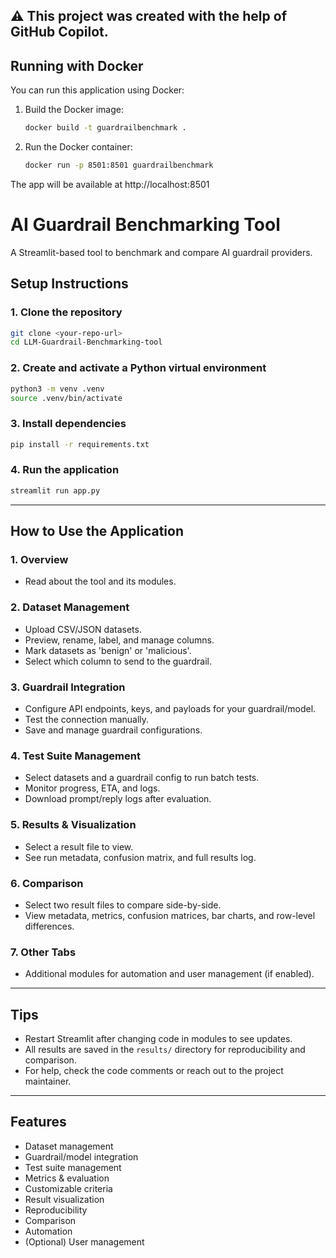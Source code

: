 
## ⚠️ **This project was created with the help of GitHub Copilot.**

## Running with Docker

You can run this application using Docker:

1. Build the Docker image:

	```bash
	docker build -t guardrailbenchmark .
	```

2. Run the Docker container:

	```bash
	docker run -p 8501:8501 guardrailbenchmark
	```

The app will be available at http://localhost:8501
# AI Guardrail Benchmarking Tool


A Streamlit-based tool to benchmark and compare AI guardrail providers.

## Setup Instructions

### 1. Clone the repository
```bash
git clone <your-repo-url>
cd LLM-Guardrail-Benchmarking-tool
```

### 2. Create and activate a Python virtual environment
```bash
python3 -m venv .venv
source .venv/bin/activate
```

### 3. Install dependencies
```bash
pip install -r requirements.txt
```

### 4. Run the application
```bash
streamlit run app.py
```

---

## How to Use the Application

### 1. Overview
- Read about the tool and its modules.

### 2. Dataset Management
- Upload CSV/JSON datasets.
- Preview, rename, label, and manage columns.
- Mark datasets as 'benign' or 'malicious'.
- Select which column to send to the guardrail.

### 3. Guardrail Integration
- Configure API endpoints, keys, and payloads for your guardrail/model.
- Test the connection manually.
- Save and manage guardrail configurations.

### 4. Test Suite Management
- Select datasets and a guardrail config to run batch tests.
- Monitor progress, ETA, and logs.
- Download prompt/reply logs after evaluation.

### 5. Results & Visualization
- Select a result file to view.
- See run metadata, confusion matrix, and full results log.

### 6. Comparison
- Select two result files to compare side-by-side.
- View metadata, metrics, confusion matrices, bar charts, and row-level differences.

### 7. Other Tabs
- Additional modules for automation and user management (if enabled).

---

## Tips
- Restart Streamlit after changing code in modules to see updates.
- All results are saved in the `results/` directory for reproducibility and comparison.
- For help, check the code comments or reach out to the project maintainer.

---

## Features
- Dataset management
- Guardrail/model integration
- Test suite management
- Metrics & evaluation
- Customizable criteria
- Result visualization
- Reproducibility
- Comparison
- Automation
- (Optional) User management
